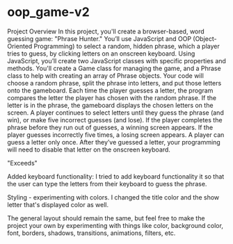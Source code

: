 # oop_game-v2
 Project Overview In this project, you'll create a browser-based, word guessing game: "Phrase Hunter." You’ll use JavaScript and OOP (Object-Oriented Programming) to select a random, hidden phrase, which a player tries to guess, by clicking letters on an onscreen keyboard.  Using JavaScript, you’ll create two JavaScript classes with specific properties and methods. You'll create a Game class for managing the game, and a Phrase class to help with creating an array of Phrase objects.  Your code will choose a random phrase, split the phrase into letters, and put those letters onto the gameboard.  Each time the player guesses a letter, the program compares the letter the player has chosen with the random phrase. If the letter is in the phrase, the gameboard displays the chosen letters on the screen.  A player continues to select letters until they guess the phrase (and win), or make five incorrect guesses (and lose).  If the player completes the phrase before they run out of guesses, a winning screen appears. If the player guesses incorrectly five times, a losing screen appears.  A player can guess a letter only once. After they’ve guessed a letter, your programming will need to disable that letter on the onscreen keyboard.


"Exceeds"

Added keyboard functionality: 
I tried to add keyboard functionality it so that the user can type the letters from their keyboard to guess the phrase.

Styling - experimenting with colors.
I changed the title color and the show letter that's displayed color as well.

The general layout should remain the same, but feel free to make the project your own by experimenting with things like color, background color, font, borders, shadows, transitions, animations, filters, etc.
